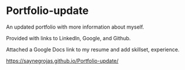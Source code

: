 # Portfolio-update

An updated portfolio with more information about myself. 

Provided with links to LinkedIn, Google, and Github.

Attached a Google Docs link to my resume and add skillset, experience. 

https://saynegrojas.github.io/Portfolio-update/
